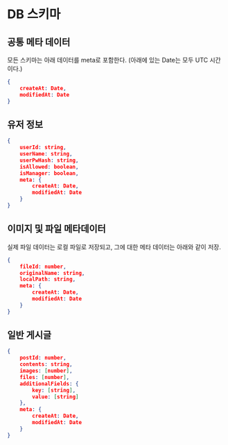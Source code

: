 # DB 스키마

## 공통 메타 데이터

모든 스키마는 아래 데이터를 meta로 포함한다. (아래에 있는 Date는 모두 UTC 시간이다.)

```json
{
    createAt: Date,
    modifiedAt: Date
}
```

## 유저 정보

```json
{
    userId: string,
    userName: string,
    userPwHash: string,
    isAllowed: boolean,
    isManager: boolean,
    meta: {
        createAt: Date,
        modifiedAt: Date
    }
}
```

## 이미지 및 파일 메타데이터

실제 파일 데이터는 로컬 파일로 저장되고, 그에 대한 메타 데이터는 아래와 같이 저장.

```json
{
    fileId: number,
    originalName: string,
    localPath: string,
    meta: {
        createAt: Date,
        modifiedAt: Date
    }
}
```

## 일반 게시글

```json
{
    postId: number,
    contents: string,
    images: [number],
    files: [number],
    additionalFields: {
        key: [string],
        value: [string]
    },
    meta: {
        createAt: Date,
        modifiedAt: Date
    }
}
```